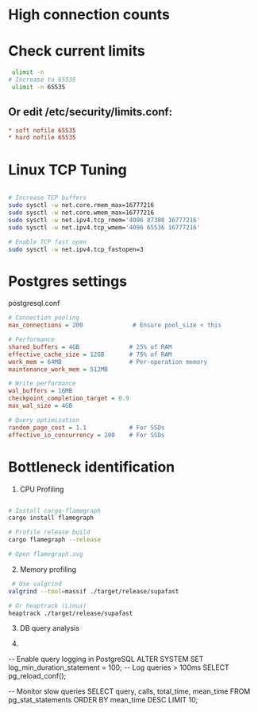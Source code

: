 # High connection counts

# Check current limits
```bash
 ulimit -n
# Increase to 65535
 ulimit -n 65535
```


## Or edit /etc/security/limits.conf:
```ini
* soft nofile 65535
* hard nofile 65535
```

# Linux TCP Tuning
```bash

# Increase TCP buffers
sudo sysctl -w net.core.rmem_max=16777216
sudo sysctl -w net.core.wmem_max=16777216
sudo sysctl -w net.ipv4.tcp_rmem='4096 87380 16777216'
sudo sysctl -w net.ipv4.tcp_wmem='4096 65536 16777216'

# Enable TCP fast open
sudo sysctl -w net.ipv4.tcp_fastopen=3
```


# Postgres settings

postgresql.conf
```ini
# Connection pooling
max_connections = 200              # Ensure pool_size < this

# Performance
shared_buffers = 4GB              # 25% of RAM
effective_cache_size = 12GB       # 75% of RAM
work_mem = 64MB                   # Per-operation memory
maintenance_work_mem = 512MB

# Write performance
wal_buffers = 16MB
checkpoint_completion_target = 0.9
max_wal_size = 4GB

# Query optimization
random_page_cost = 1.1            # For SSDs
effective_io_concurrency = 200    # For SSDs
```


# Bottleneck identification

1. CPU Profiling
```bash 

# Install cargo-flamegraph
cargo install flamegraph

# Profile release build
cargo flamegraph --release

# Open flamegraph.svg
```

2. Memory profiling
```bash 
 # Use valgrind
valgrind --tool=massif ./target/release/supafast

# Or heaptrack (Linux)
heaptrack ./target/release/supafast
```

3. DB query analysis
4. ```sql

-- Enable query logging in PostgreSQL
ALTER SYSTEM SET log_min_duration_statement = 100;  -- Log queries > 100ms
SELECT pg_reload_conf();

-- Monitor slow queries
SELECT query, calls, total_time, mean_time
FROM pg_stat_statements
ORDER BY mean_time DESC
LIMIT 10;
```
